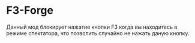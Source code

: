 # F3-Forge

Данный мод блокирует нажатие кнопки F3 когда вы находитесь в режиме спектатора, что позволить случайно не нажать даную кнопку.